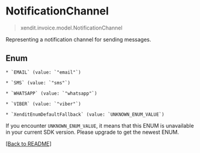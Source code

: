 # NotificationChannel
> xendit.invoice.model.NotificationChannel

Representing a notification channel for sending messages.


## Enum


    * `EMAIL` (value: `"email"`)

    * `SMS` (value: `"sms"`)

    * `WHATSAPP` (value: `"whatsapp"`)

    * `VIBER` (value: `"viber"`)

    * `XenditEnumDefaultFallback` (value: `UNKNOWN_ENUM_VALUE`)

If you encounter `UNKNOWN_ENUM_VALUE`, it means that this ENUM is unavailable in your current SDK version. Please upgrade to get the newest ENUM.

[[Back to README]](../../README.md)


